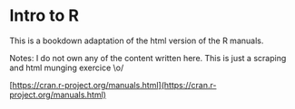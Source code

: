 # Intro to R 

This is a bookdown adaptation of the html version of the R manuals. 

Notes: I do not own any of the content written here. This is just a scraping and html munging exercice \o/

[https://cran.r-project.org/manuals.html](https://cran.r-project.org/manuals.html)